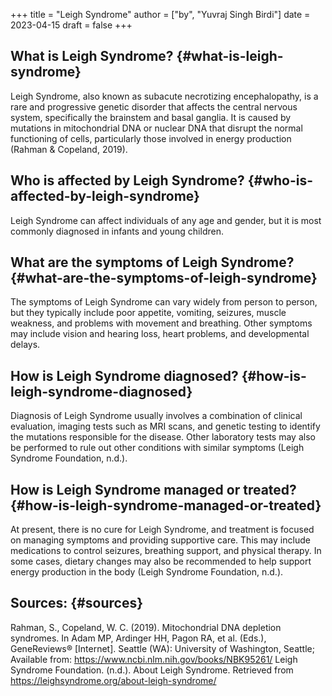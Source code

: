 +++
title = "Leigh Syndrome"
author = ["by", "Yuvraj Singh Birdi"]
date = 2023-04-15
draft = false
+++

## What is Leigh Syndrome? {#what-is-leigh-syndrome}

Leigh Syndrome, also known as subacute necrotizing encephalopathy, is a rare and progressive genetic disorder that affects the central nervous system, specifically the brainstem and basal ganglia. It is caused by mutations in mitochondrial DNA or nuclear DNA that disrupt the normal functioning of cells, particularly those involved in energy production (Rahman &amp; Copeland, 2019).


## Who is affected by Leigh Syndrome? {#who-is-affected-by-leigh-syndrome}

Leigh Syndrome can affect individuals of any age and gender, but it is most commonly diagnosed in infants and young children.


## What are the symptoms of Leigh Syndrome? {#what-are-the-symptoms-of-leigh-syndrome}

The symptoms of Leigh Syndrome can vary widely from person to person, but they typically include poor appetite, vomiting, seizures, muscle weakness, and problems with movement and breathing. Other symptoms may include vision and hearing loss, heart problems, and developmental delays.


## How is Leigh Syndrome diagnosed? {#how-is-leigh-syndrome-diagnosed}

Diagnosis of Leigh Syndrome usually involves a combination of clinical evaluation, imaging tests such as MRI scans, and genetic testing to identify the mutations responsible for the disease. Other laboratory tests may also be performed to rule out other conditions with similar symptoms (Leigh Syndrome Foundation, n.d.).


## How is Leigh Syndrome managed or treated? {#how-is-leigh-syndrome-managed-or-treated}

At present, there is no cure for Leigh Syndrome, and treatment is focused on managing symptoms and providing supportive care. This may include medications to control seizures, breathing support, and physical therapy. In some cases, dietary changes may also be recommended to help support energy production in the body (Leigh Syndrome Foundation, n.d.).


## Sources: {#sources}

Rahman, S., Copeland, W. C. (2019). Mitochondrial DNA depletion syndromes. In Adam MP, Ardinger HH, Pagon RA, et al. (Eds.), GeneReviews® [Internet]. Seattle (WA): University of Washington, Seattle; Available from: <https://www.ncbi.nlm.nih.gov/books/NBK95261/>
Leigh Syndrome Foundation. (n.d.). About Leigh Syndrome. Retrieved from <https://leighsyndrome.org/about-leigh-syndrome/>

